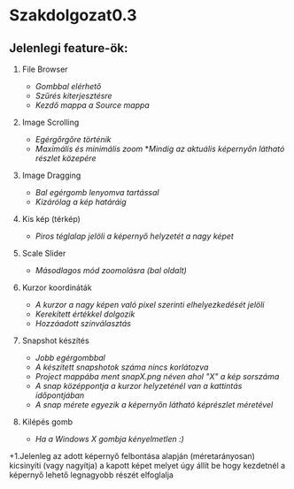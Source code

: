 # __Szakdolgozat0.3__

## Jelenlegi feature-ök:
  1. File Browser
        * _Gombbal elérhető_
        * _Szűrés kiterjesztésre_
        * _Kezdő mappa a Source mappa_

  2. Image Scrolling 
        * _Egérgőrgőre történik_
        * _Maximális és minimális zoom_
        *_Mindig az aktuális képernyőn látható részlet közepére_

  3. Image Dragging
        * _Bal egérgomb lenyomva tartással_
        * _Kizárólag a kép határáig_

  4. Kis kép (térkép)
        * _Piros téglalap jelöli a képernyő helyzetét a nagy képet_

  5. Scale Slider
        * _Másodlagos mód zoomolásra (bal oldalt)_

  6. Kurzor koordináták
        * _A kurzor a nagy képen való pixel szerinti elhelyezkedését jelöli_
        * _Kerekített értékkel dolgozik_
        * _Hozzáadott színválasztás_

  7. Snapshot készítés
        * _Jobb egérgombbal_
        * _A készített snapshotok száma nincs korlátozva_
        * _Project mappába ment snapX.png néven ahol "X" a kép sorszáma_
        * _A snap középpontja a kurzor helyzeténél van a kattintás időpontjában_
        * _A snap mérete egyezik a képernyőn látható képrészlet méretével_

  8. Kilépés gomb
        * _Ha a Windows X gombja kényelmetlen :)_

  +1.Jelenleg az adott képernyő felbontása alapján (méretarányosan) kicsinyíti (vagy nagyítja) a kapott képet
     melyet úgy állít be hogy kezdetnél a képernyő lehető legnagyobb részét elfoglalja
